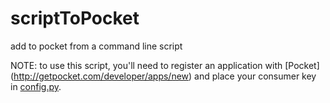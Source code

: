 scriptToPocket
==============

add to pocket from a command line script

NOTE: to use this script, you'll need to register an application with [Pocket] 
(http://getpocket.com/developer/apps/new) 
and place your consumer key in [config.py](https://github.com/mbatanian/scriptToPocket/blob/master/config.py).
